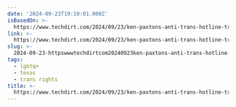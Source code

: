 ```yaml
---
date: '2024-09-23T19:10:01.000Z'
isBasedOn: >-
  https://www.techdirt.com/2024/09/23/ken-paxtons-anti-trans-hotline-trolled-to-death-following-ban-on-drivers-license-gender-changes/
link: >-
  https://www.techdirt.com/2024/09/23/ken-paxtons-anti-trans-hotline-trolled-to-death-following-ban-on-drivers-license-gender-changes/
slug: >-
  2024-09-23-httpswwwtechdirtcom20240923ken-paxtons-anti-trans-hotline-trolled-to-death-following-ban-on-drivers-license-gender-changes
tags:
  - lgbtq+
  - texas
  - trans rights
title: >-
  https://www.techdirt.com/2024/09/23/ken-paxtons-anti-trans-hotline-trolled-to-death-following-ban-on-drivers-license-gender-changes/
---
```

 

